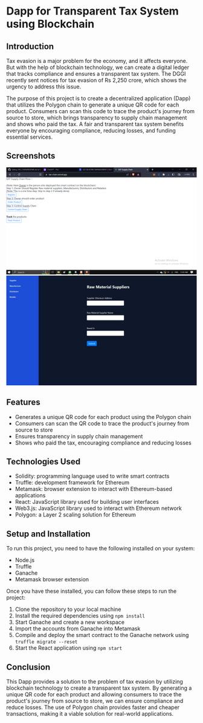 # Dapp for Transparent Tax System using Blockchain

## Introduction
Tax evasion is a major problem for the economy, and it affects everyone. But with the help of blockchain technology, we can create a digital ledger that tracks compliance and ensures a transparent tax system. The DGGI recently sent notices for tax evasion of Rs 2,250 crore, which shows the urgency to address this issue. 

The purpose of this project is to create a decentralized application (Dapp) that utilizes the Polygon chain to generate a unique QR code for each product. Consumers can scan this code to trace the product's journey from source to store, which brings transparency to supply chain management and shows who paid the tax. A fair and transparent tax system benefits everyone by encouraging compliance, reducing losses, and funding essential services.

## Screenshots

![Landing Page](/screenshots/Screenshot(291).png)
![Assigning Roles](/screenshots/1fb024fd-6e43-4739-afbe-5ff7eaf24c53.jpeg)


## Features
- Generates a unique QR code for each product using the Polygon chain
- Consumers can scan the QR code to trace the product's journey from source to store
- Ensures transparency in supply chain management
- Shows who paid the tax, encouraging compliance and reducing losses

## Technologies Used
- Solidity: programming language used to write smart contracts
- Truffle: development framework for Ethereum
- Metamask: browser extension to interact with Ethereum-based applications
- React: JavaScript library used for building user interfaces
- Web3.js: JavaScript library used to interact with Ethereum network
- Polygon: a Layer 2 scaling solution for Ethereum

## Setup and Installation
To run this project, you need to have the following installed on your system:
- Node.js
- Truffle
- Ganache
- Metamask browser extension

Once you have these installed, you can follow these steps to run the project:
1. Clone the repository to your local machine
2. Install the required dependencies using `npm install`
3. Start Ganache and create a new workspace
4. Import the accounts from Ganache into Metamask
5. Compile and deploy the smart contract to the Ganache network using `truffle migrate --reset`
6. Start the React application using `npm start`

## Conclusion
This Dapp provides a solution to the problem of tax evasion by utilizing blockchain technology to create a transparent tax system. By generating a unique QR code for each product and allowing consumers to trace the product's journey from source to store, we can ensure compliance and reduce losses. The use of Polygon chain provides faster and cheaper transactions, making it a viable solution for real-world applications.
